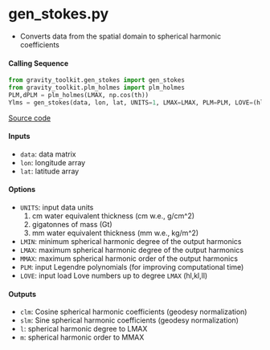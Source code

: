 gen_stokes.py
=============

 - Converts data from the spatial domain to spherical harmonic coefficients

#### Calling Sequence
```python
from gravity_toolkit.gen_stokes import gen_stokes
from gravity_toolkit.plm_holmes import plm_holmes
PLM,dPLM = plm_holmes(LMAX, np.cos(th))
Ylms = gen_stokes(data, lon, lat, UNITS=1, LMAX=LMAX, PLM=PLM, LOVE=(hl,kl,ll))
```
[Source code](https://github.com/tsutterley/read-GRACE-harmonics/blob/main/gravity_toolkit/gen_stokes.py)

#### Inputs
 - `data`: data matrix
 - `lon`: longitude array
 - `lat`: latitude array

#### Options
 - `UNITS`: input data units
    1) cm water equivalent thickness (cm w.e., g/cm^2)
    2) gigatonnes of mass (Gt)
    3) mm water equivalent thickness (mm w.e., kg/m^2)
 - `LMIN`: minimum spherical harmonic degree of the output harmonics
 - `LMAX`:  maximum spherical harmonic degree of the output harmonics
 - `MMAX`: maximum spherical harmonic order of the output harmonics
 - `PLM`: input Legendre polynomials (for improving computational time)
 - `LOVE`: input load Love numbers up to degree `LMAX` (hl,kl,ll)

#### Outputs
 - `clm`: Cosine spherical harmonic coefficients (geodesy normalization)
 - `slm`: Sine spherical harmonic coefficients (geodesy normalization)
 - `l`: spherical harmonic degree to LMAX
 - `m`: spherical harmonic order to MMAX
